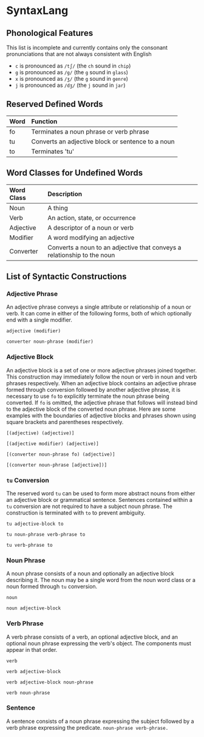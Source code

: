 # SyntaxLang
## Phonological Features
This list is incomplete and currently contains only the consonant pronunciations that are not always consistent with English
- `c` is pronounced as `/tʃ/` (the `ch` sound in `chip`)
- `g` is pronounced as `/g/` (the `g` sound in `glass`)
- `x` is pronounced as `/ʒ/` (the `g` sound in `genre`)
- `j` is pronounced as `/dʒ/` (the `j` sound in `jar`)


## Reserved Defined Words
| Word | Function                                          |
| :--- | :------------------------------------------------ |
| fo   | Terminates a noun phrase or verb phrase           |
| tu   | Converts an adjective block or sentence to a noun |
| to   | Terminates 'tu'                                   |

## Word Classes for Undefined Words
| Word Class | Description                                                             |
| :--------- | :---------------------------------------------------------------------- |
| Noun       | A thing                                                                 |
| Verb       | An action, state, or occurrence                                         |
| Adjective  | A descriptor of a noun or verb                                          |
| Modifier   | A word modifying an adjective                                           |
| Converter  | Converts a noun to an adjective that conveys a relationship to the noun |

## List of Syntactic Constructions
### Adjective Phrase
An adjective phrase conveys a single attribute or relationship of a noun or verb. It can come in either of the following forms, both of which optionally end with a single modifier.

```adjective (modifier)```

```converter noun-phrase (modifier)```

### Adjective Block
An adjective block is a set of one or more adjective phrases joined together. This construction may immediately follow the noun or verb in noun and verb phrases respectively. When an adjective block contains an adjective phrase formed through conversion followed by another adjective phrase, it is necessary to use `fo` to explicitly terminate the noun phrase being converted. If `fo` is omitted, the adjective phrase that follows will instead bind to the adjective block of the converted noun phrase. Here are some examples with the boundaries of adjective blocks and phrases shown using square brackets and parentheses respectively.

```[(adjective) (adjective)]```

```[(adjective modifier) (adjective)]```

```[(converter noun-phrase fo) (adjective)]```

```[(converter noun-phrase [adjective])]```

### `tu` Conversion
The reserved word `tu` can be used to form more abstract nouns from either an adjective block or grammatical sentence. Sentences contained within a `tu` conversion are not required to have a subject noun phrase. The construction is terminated with `to` to prevent ambiguity.

```tu adjective-block to```

```tu noun-phrase verb-phrase to```

```tu verb-phrase to```

### Noun Phrase
A noun phrase consists of a noun and optionally an adjective block describing it. The noun may be a single word from the noun word class or a noun formed through `tu` conversion.

```noun```

```noun adjective-block```

### Verb Phrase
A verb phrase consists of a verb, an optional adjective block, and an optional noun phrase expressing the verb's object. The components must appear in that order.

```verb```

```verb adjective-block```

```verb adjective-block noun-phrase```

```verb noun-phrase```

### Sentence
A sentence consists of a noun phrase expressing the subject followed by a verb phrase expressing the predicate.
```noun-phrase verb-phrase.```
